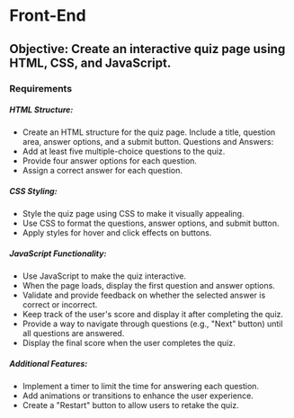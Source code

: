 # Front-End

## Objective: Create an interactive quiz page using HTML, CSS, and JavaScript.
### Requirements
##### HTML Structure:
- Create an HTML structure for the quiz page. Include a title, question area, answer options,
and a submit button.
Questions and Answers:
- Add at least five multiple-choice questions to the quiz.
- Provide four answer options for each question.
- Assign a correct answer for each question.
##### CSS Styling:
- Style the quiz page using CSS to make it visually appealing.
- Use CSS to format the questions, answer options, and submit button.
- Apply styles for hover and click effects on buttons.
##### JavaScript Functionality:
- Use JavaScript to make the quiz interactive.
- When the page loads, display the first question and answer options.
- Validate and provide feedback on whether the selected answer is correct or incorrect.
- Keep track of the user's score and display it after completing the quiz.
- Provide a way to navigate through questions (e.g., "Next" button) until all questions are
answered.
- Display the final score when the user completes the quiz.
##### Additional Features:
- Implement a timer to limit the time for answering each question.
- Add animations or transitions to enhance the user experience.
- Create a "Restart" button to allow users to retake the quiz.
